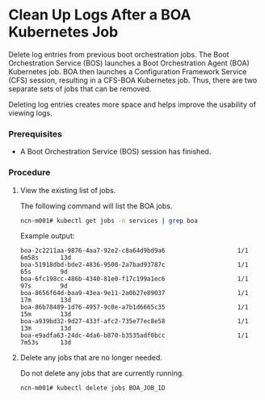 # Clean Up Logs After a BOA Kubernetes Job

Delete log entries from previous boot orchestration jobs. The Boot Orchestration Service \(BOS\) launches a Boot Orchestration Agent \(BOA\) Kubernetes job. BOA then launches a Configuration Framework Service \(CFS\) session, resulting in a CFS-BOA Kubernetes job. Thus, there are two separate sets of jobs that can be removed.

Deleting log entries creates more space and helps improve the usability of viewing logs.

### Prerequisites

- A Boot Orchestration Service \(BOS\) session has finished.

### Procedure

1.  View the existing list of jobs.

    The following command will list the BOA jobs.

    ```bash
    ncn-m001# kubectl get jobs -n services | grep boa
    ```

    Example output:

    ```
    boa-2c2211aa-9876-4aa7-92e2-c8a64d9bd9a6                    1/1           6m58s      13d
    boa-51918dbd-bde2-4836-9500-2a7bad93787c                    1/1           65s        9d
    boa-6fc198cc-486b-4340-81e0-f17c199a1ec6                    1/1           97s        9d
    boa-8656f64d-baa9-43ea-9e11-2a0b27e89037                    1/1           17m        13d
    boa-86b78489-1d76-4957-9c0e-a7b1d6665c35                    1/1           15m        13d
    boa-a939bd32-9d27-433f-afc2-735e77ec8e58                    1/1           13m        13d
    boa-e9adfa63-24dc-4da6-b870-b3535adf0bcc                    1/1           7m53s      13d
    ```

2.  Delete any jobs that are no longer needed.

    Do not delete any jobs that are currently running.

    ```bash
    ncn-m001# kubectl delete jobs BOA_JOB_ID
    ```

